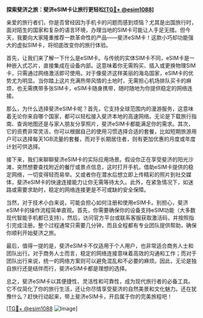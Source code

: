 **探索斐济之旅：斐济eSIM卡让旅行更轻松[[TG💪+ @esim1088](https://t.me/s/esim1088)]**

亲爱的旅行者们，你是否曾经因为手机卡的问题而感到烦恼？尤其是出国旅行时，面对陌生的国家和复杂的语言环境，办理当地的SIM卡可能让人手足无措。但今天，我要向大家隆重推荐一款革命性的产品——斐济eSIM卡！这款小巧却功能强大的虚拟SIM卡，将彻底改变你的旅行体验。

首先，让我们来了解一下什么是eSIM卡。与传统的实体SIM卡不同，eSIM卡是一种嵌入式芯片，直接集成在设备内部。这意味着你无需购买、插入或更换物理SIM卡，只需通过网络激活即可使用。对于像斐济这样美丽的海岛国家，eSIM卡的优势尤为明显。当你踏上这片充满热带风情的土地时，无需担心机场排队买卡的麻烦，也无需携带多张SIM卡，eSIM卡随身携带，随时随地为你提供稳定的网络连接。

那么，为什么选择斐济eSIM卡呢？首先，它支持全球范围内的漫游服务，这意味着无论你来自哪个国家，都可以轻松接入斐济本地的高速网络。无论是下载旅行指南、查询地图还是与家人朋友分享照片，斐济eSIM卡都能满足你的需求。其次，它的资费非常灵活，你可以根据自己的使用习惯选择合适的套餐，比如短期旅游用户可以选择每天1GB流量的套餐，而对于长期居住者，则有更加优惠的月度或年度计划可供选择。

接下来，我们来聊聊斐济eSIM卡的实际应用场景。假设你正在享受斐济的阳光沙滩，突然想要查找附近的餐厅或景点信息，这时打开手机，借助eSIM卡提供的稳定网络，一切变得轻而易举。又或者你在潜水后想立即上传精彩的照片到社交媒体，斐济eSIM卡的快速连接能力让你无需等待太久。此外，在紧急情况下，如迷路或需要求助时，稳定的网络连接更是不可或缺的安全保障。

当然，对于技术小白来说，可能会担心如何注册和使用eSIM卡。别担心，斐济eSIM卡的操作流程简单直观。首先，你需要确保你的设备支持eSIM功能（大多数现代智能手机都已支持）。然后，访问官方平台或联系客服获取激活码，并按照指引完成注册。整个过程通常只需要几分钟，而且全程都有专业团队提供帮助，确保你顺利开始斐济之旅。

最后，值得一提的是，斐济eSIM卡不仅适用于个人用户，也非常适合商务人士和团队出行。对于商务人士而言，稳定的网络连接意味着高效的沟通和工作；而对于团队出行来说，统一的网络方案则可以避免混乱和不必要的麻烦。因此，无论是独自旅行还是结伴而行，斐济eSIM卡都是理想的选择。

总之，斐济eSIM卡以其便捷性、灵活性和可靠性，成为现代旅行者的必备工具。它不仅简化了你的旅行生活，还让你尽情享受斐济的自然美景和文化魅力。还在犹豫什么？赶快行动起来，带上斐济eSIM卡，开启属于你的完美旅程吧！

[[TG💪+ @esim1088](https://t.me/s/esim1088) ![Image](https://i.postimg.cc/4NQfJmqS/Snipaste-2025-05-13-00-14-12.png)]